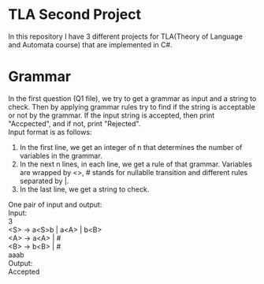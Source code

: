# TLA Second Project
In this repository I have 3 different projects for TLA(Theory of Language and Automata course) that are implemented in C#.  
# Grammar
In the first question (Q1 file), we try to get a grammar as input and a string to check. Then by applying grammar rules try to find if the string is acceptable or not by the grammar. If the input string is accepted, then print "Accpected", and if not, print "Rejected".  
Input format is as follows:  
1. In the first line, we get an integer of n that determines the number of variables in the grammar.  
2. In the next n lines, in each line, we get a rule of that grammar. Variables are wrapped by <>, # stands for nullablle transition and different rules separated by |.  
3. In the last line, we get a string to check.  

One pair of input and output:  
Input:  
3  
&lt;S&gt; -> a&lt;S&gt;b | a&lt;A&gt; | b&lt;B&gt;  
&lt;A&gt; -> a&lt;A&gt; | #  
&lt;B&gt; -> b&lt;B&gt; | #   
aaab  
Output:  
Accepted  